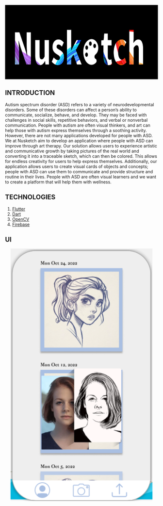 <div>
    <img src="figures/Title.png" alt="Nusketch" width="980" height="245">
</div>

## INTRODUCTION

Autism spectrum disorder (ASD) refers to a variety of neurodevelopmental disorders. Some of these disorders can affect a person’s ability to communicate, socialize, behave, and develop. They may be faced with challenges in social skills, repetitive behaviors, and verbal or nonverbal communication. People with autism are often visual thinkers, and art can help those with autism express themselves through a soothing activity. However, there are not many applications developed for people with ASD. We at Nusketch aim to develop an application where people with ASD can improve through art therapy. Our solution allows users to experience artistic and communicative growth by taking pictures of the real world and converting it into a traceable sketch, which can then be colored. This allows for endless creativity for users to help express themselves. Additionally, our application allows users to create visual cards of objects and concepts; people with ASD can use them to communicate and provide structure and routine in their lives. People with ASD are often visual learners and we want to create a platform that will help them with wellness.         

## TECHNOLOGIES
1. [Flutter](https://docs.flutter.dev)
2. [Dart](https://dart.dev/guides)
3. [OpenCV](https://opencv.org)
4. [Firebase](https://firebase.google.com/docs)

## UI
<p align="center">
   <img src="/figures/UI.png"
      alt="User Interface Design illustration" width="468" height="833"/>
</p>